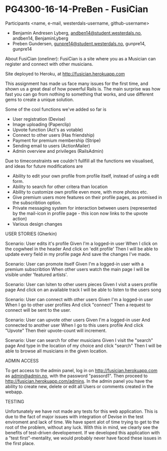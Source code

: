 # PG4300-16-14-PreBen - FusiCian

Participants <name, e-mail, westerdals-username, github-username>
- Benjamin Andresen Lyberg, andben14@student.westerdals.no, andben14, BenjaminLyberg
- Preben Gundersen, gunpre14@student.westerdals.no, gunpre14, gunpre14

About FusiCian (oneliner):
FusiCian is a site where you as a Musician can register and connect with other musicians. 

Site deployed to Heroku, at http://fusician.herokuapp.com

This assignment has made us face many issues for the first time, and shown us a great deal of how powerful Rails is.
The main surprise was how fast you can go from nothing to something that works, and use different gems to create a unique solution.


Some of the cool functions we've added so far is
- User registration                 (Devise)
- Image uploading                   (Paperclip)
- Upvote function                   (Act's as votable)
- Connect to other users            (Has friendship)
- Payment for premium membership    (Stripe)
- Sending email to users            (ActionMailer)
- Admin overview and privileges     (RailsAdmin)


Due to timeconstraints we couldn't fullfill all the functions we visualised, and
ideas for future modifications are 
- Ability to edit your own profile from profile itself, instead of using a edit form.
- Ability to search for other critera than location
- Ability to customize own profile even more, with more photos etc.
- Give premium users more features on their profile pages, as promised in the subscribtion option.
- Private messaging system for interaction between users (represented by the mail-icon in profile page - this icon now links to the upvote action)
- Various design changes


USER STORIES (Gherkin)

Scenario: User edits it's profile
  Given I'm a logged-in user
  When I click on the cogwheel in the header
  And click on 'edit profile'
  Then I will be able to update every field in my profile page
  And save the changes I've made.

Scenario: User can promote itself
  Given I'm a logged-in user with a premium subscribtion
  When other users watch the main page
  I will be visible under 'featured artists'.

Scenario: User can lsiten to other users pieces
  Given I visit a users profile page
  And click on an available track
  I will be able to listen to the users song

Scenario: User can connect with other users
  Given I'm a logged-in user 
  When I go to other user profiles 
  And click "connect" 
  Then a request to connect will be sent to the user.

Scenario: User can upvote other users
  Given I'm a logged-in user
  And connected to another user
  When I go to this users profile
  And click "Upvote"
  Then their upvote-count will increment. 

Scenario: User can search for other musicians 
  Given I visit the "search" page
  And type in the location of my choice and click "search"
  Then I will be able to browse all musicians in the given location.


  

ADMIN ACCESS

To get access to the admin panel, log in on http://fusician.herokuapp.com as admin@admin.no, with the password "passord1". Then proceed to http://fusician.herokuapp.com/admins.
In the admin panel you have the ability to create new, delete or edit all Users or comments created in the webapp. 


TESTING

Unfortunately we have not made any tests for this web application. This is due to the fact of major issues with integration of Devise in the test enviroment and lack of time.
We have spent alot of time trying to get to the root of the problem, without any luck. With this in mind, we clearly see the benefits of test-driven developement. If we
developed this application with a "test first"-mentality, we would probably never have faced these issues in the first place. 

